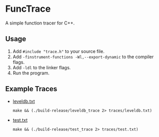 # FuncTrace

A simple function tracer for C++.

## Usage

1. Add `#include "trace.h"` to your source file.
2. Add `-finstrument-functions -Wl,--export-dynamic` to the compiler flags.
3. Add `-ldl` to the linker flags.
4. Run the program.

## Example Traces

- [leveldb.txt](https://raw.githubusercontent.com/ShawnZhong/FuncTrace/main/traces/leveldb.txt)

  ```make && (./build-release/leveldb_trace 2> traces/leveldb.txt)```


- [test.txt](https://raw.githubusercontent.com/ShawnZhong/FuncTrace/main/traces/test.txt)

  ```make && (./build-release/test_trace 2> traces/test.txt)```

